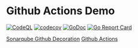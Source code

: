 # Github Actions Demo

[![CodeQL](https://github.com/arnaud-tincelin/actions-demo/actions/workflows/codeql-analysis.yml/badge.svg?branch=master)](https://github.com/arnaud-tincelin/actions-demo/actions/workflows/codeql-analysis.yml)
[![codecov](https://codecov.io/gh/arnaud-tincelin/actions-demo/branch/master/graph/badge.svg)](https://codecov.io/gh/arnaud-tincelin/actions-demo)
[![GoDoc](https://godoc.org/github.com/arnaud-tincelin/actions-demo?status.svg)](https://godoc.org/github.com/arnaud-tincelin/actions-demo)
[![Go Report Card](https://goreportcard.com/badge/github.com/arnaud-tincelin/actions-demo)](https://goreportcard.com/report/github.com/arnaud-tincelin/actions-demo)

[Sonarqube Github Decoration](https://www.sonarqube.org/github-integration/)
[Github Actions](https://docs.github.com/en/actions/learn-github-actions)
